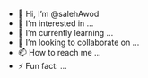 - 👋 Hi, I’m @salehAwod
- 👀 I’m interested in ...
- 🌱 I’m currently learning ...
- 💞️ I’m looking to collaborate on ...
- 📫 How to reach me ...
- ⚡ Fun fact: ...

<!---
salehAwod/salehAwod is a ✨ special ✨ repository because its `README.md` (this file) appears on your GitHub profile.
You can click the Preview link to take a look at your changes.
--->
